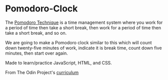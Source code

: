 # Pomodoro-Clock

The [Pomodoro Technique](https://en.wikipedia.org/wiki/Pomodoro_Technique) is a time management system where you work for a period of time then take a short break, then work for a period of time then take a short break, and so on.

We are going to make a Pomodoro clock similar to this which will count down twenty-five minutes of work, indicate it is break time, count down five minutes, then start over again.

Made to learn/practice JavaScript, HTML, and CSS.

From The Odin Project's [curriculum](https://www.theodinproject.com/courses/web-development-101/lessons/pairing-project)
